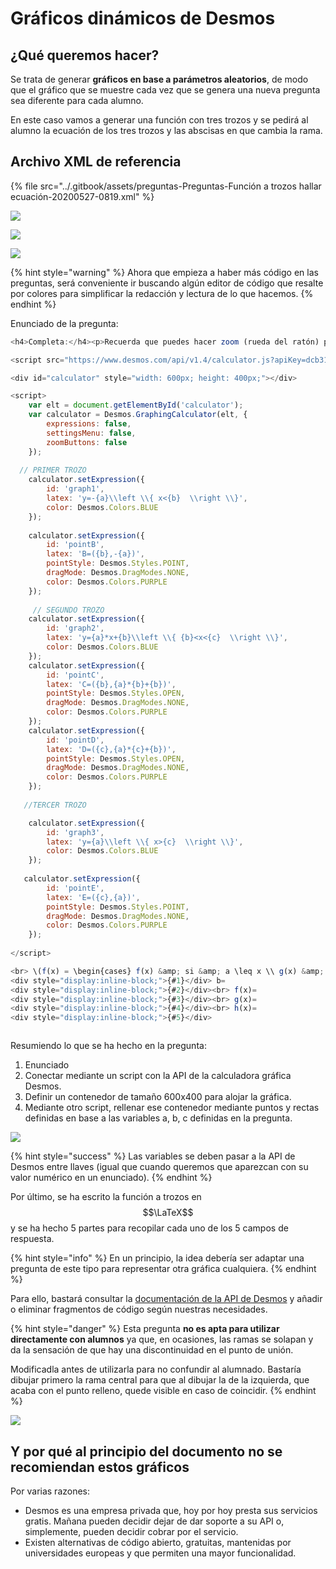 # Gráficos dinámicos de Desmos

## ¿Qué queremos hacer?

Se trata de generar **gráficos en base a parámetros aleatorios**, de modo que el gráfico que se muestre cada vez que se genera una nueva pregunta sea diferente para cada alumno.

En este caso vamos a generar una función con tres trozos y se pedirá al alumno la ecuación de los tres trozos y las abscisas en que cambia la rama.

## Archivo XML de referencia

{% file src="../.gitbook/assets/preguntas-Preguntas-Función a trozos hallar ecuación-20200527-0819.xml" %}

![](<../.gitbook/assets/image (105).png>)

![](<../.gitbook/assets/image (78).png>)

![](<../.gitbook/assets/image (26).png>)

{% hint style="warning" %}
Ahora que empieza a haber  más código en las preguntas, será conveniente ir buscando algún editor de código que resalte por colores para simplificar la redacción y lectura de lo que hacemos.
{% endhint %}

Enunciado de la pregunta:

```javascript
<h4>Completa:</h4><p>Recuerda que puedes hacer zoom (rueda del ratón) para acercar o alejar la gráfica.</p>

<script src="https://www.desmos.com/api/v1.4/calculator.js?apiKey=dcb31709b452b1cf9dc26972add0fda6"></script>

<div id="calculator" style="width: 600px; height: 400px;"></div>

<script>
    var elt = document.getElementById('calculator');
    var calculator = Desmos.GraphingCalculator(elt, {
        expressions: false,
        settingsMenu: false,
        zoomButtons: false
    });
  
  // PRIMER TROZO
    calculator.setExpression({
        id: 'graph1',
        latex: 'y=-{a}\\left \\{ x<{b}  \\right \\}',
        color: Desmos.Colors.BLUE
    });
  
    calculator.setExpression({
        id: 'pointB',
        latex: 'B=({b},-{a})',
        pointStyle: Desmos.Styles.POINT,
        dragMode: Desmos.DragModes.NONE,
        color: Desmos.Colors.PURPLE
    });
   
     // SEGUNDO TROZO 
    calculator.setExpression({
        id: 'graph2',
        latex: 'y={a}*x+{b}\\left \\{ {b}<x<{c}  \\right \\}',
        color: Desmos.Colors.BLUE
    });
    calculator.setExpression({
        id: 'pointC',
        latex: 'C=({b},{a}*{b}+{b})',
        pointStyle: Desmos.Styles.OPEN,
        dragMode: Desmos.DragModes.NONE,
        color: Desmos.Colors.PURPLE
    });
    calculator.setExpression({
        id: 'pointD',
        latex: 'D=({c},{a}*{c}+{b})',
        pointStyle: Desmos.Styles.OPEN,
        dragMode: Desmos.DragModes.NONE,
        color: Desmos.Colors.PURPLE
    });
 
   //TERCER TROZO		

    calculator.setExpression({
        id: 'graph3',
        latex: 'y={a}\\left \\{ x>{c}  \\right \\}',
        color: Desmos.Colors.BLUE
    });
 
   calculator.setExpression({
        id: 'pointE',
        latex: 'E=({c},{a})',
        pointStyle: Desmos.Styles.POINT,
        dragMode: Desmos.DragModes.NONE,
        color: Desmos.Colors.PURPLE
    });
  
</script>

<br> \(f(x) = \begin{cases} f(x) &amp; si &amp; a \leq x \\ g(x) &amp; si &amp; a &lt; x &lt; b \\ h(x) &amp; si &amp; b \leq x \end{cases} \) <br><br> a=
<div style="display:inline-block;">{#1}</div> b=
<div style="display:inline-block;">{#2}</div><br> f(x)=
<div style="display:inline-block;">{#3}</div><br> g(x)=
<div style="display:inline-block;">{#4}</div><br> h(x)=
<div style="display:inline-block;">{#5}</div>



```

Resumiendo lo que se ha hecho en la pregunta:

1. Enunciado
2. Conectar mediante un script con la API de la calculadora gráfica Desmos.
3. Definir un contenedor de tamaño 600x400 para alojar la gráfica.
4. Mediante otro script, rellenar ese contenedor mediante puntos y rectas definidas en base a las variables a, b, c definidas en la pregunta.

![](<../.gitbook/assets/image (121).png>)

{% hint style="success" %}
Las variables se deben pasar a la API de Desmos entre llaves (igual que cuando queremos que aparezcan con su valor numérico en un enunciado).
{% endhint %}

Por último, se ha escrito la función a trozos en $$\LaTeX$$y se ha hecho 5 partes para recopilar cada uno de los 5 campos de respuesta.&#x20;

{% hint style="info" %}
En un principio, la idea debería ser adaptar una pregunta de este tipo para representar otra gráfica cualquiera.
{% endhint %}

Para ello, bastará consultar la [documentación de la API de Desmos](https://www.desmos.com/api/v1.5/docs/index.html) y añadir o eliminar fragmentos de código según nuestras necesidades.

{% hint style="danger" %}
Esta pregunta **no es apta para utilizar directamente con alumnos** ya que, en ocasiones, las ramas se solapan y da la sensación de que hay una discontinuidad en el punto de unión.&#x20;

Modificadla antes de utilizarla para no confundir al alumnado. Bastaría dibujar primero la rama central para que al dibujar la de la izquierda, que acaba con el punto relleno, quede visible en caso de coincidir.
{% endhint %}

![](<../.gitbook/assets/image (42).png>)

## Y por qué al principio del documento no se recomiendan estos gráficos

Por varias razones:

* Desmos es una empresa privada que, hoy por hoy presta sus servicios gratis. Mañana pueden decidir dejar de dar soporte a su API o, simplemente, pueden decidir cobrar por el servicio.
* Existen alternativas de código abierto, gratuitas, mantenidas por universidades europeas y que permiten una mayor funcionalidad.
